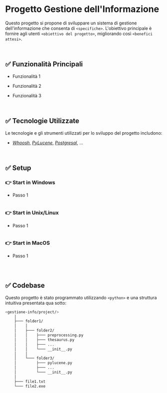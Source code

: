 # Progetto Gestione dell'Informazione

Questo progetto si propone di sviluppare un sistema di gestione dell'informazione che consenta di `<specifiche>`. L'obiettivo principale è fornire agli utenti `<obiettivo del progetto>`, migliorando così `<benefici attesi>`.

<br />

## ✅ Funzionalità Principali

- Funzionalità 1
  
- Funzionalità 2

- Funzionalità 3

<br />

## ✅ Tecnologie Utilizzate
Le tecnologie e gli strumenti utilizzati per lo sviluppo del progetto includono:

- *[Whoosh](https://www.google.com/)*,
  *[PyLucene](https://www.google.com/)*,
  *[Postgresql](https://www.google.com/)*, ...

<br />

## ✅ Setup

### 👉 Start in Windows
- Passo 1

    ```cmd
    ```

### 👉 Start in Unix/Linux
- Passo 1

    ```zsh
    ```

### 👉 Start in MacOS
- Passo 1

    ```zsh
    ```

<br />

## ✅ Codebase <!-- https://symbl.cc/en/unicode/blocks/box-drawing/ -->

Questo progetto è stato programmato utilizzando `<python>` e una struttura intuitiva presentata qua sotto: 

```bash
<gestione-info/project/>
    │
    ├─── folder1/
    │    │
    │    ├─── folder2/
    │    │    ├─── preprocessing.py
    │    │    ├─── thesaurus.py
    │    │    ├─── ...
    │    │    └─── __init__.py
    │    │
    │    └─── folder3/
    │         ├─── pylucene.py
    │         ├─── ...
    │         └─── __init__.py
    │
    ├─── file1.txt
    └─── file2.exe
```
